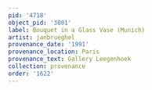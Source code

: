 ```yaml
---
pid: '4718'
object_pid: '3801'
label: Bouquet in a Glass Vase (Munich)
artist: janbrueghel
provenance_date: '1991'
provenance_location: Paris
provenance_text: Gallery Leegenhoek
collection: provenance
order: '1622'
---
```


